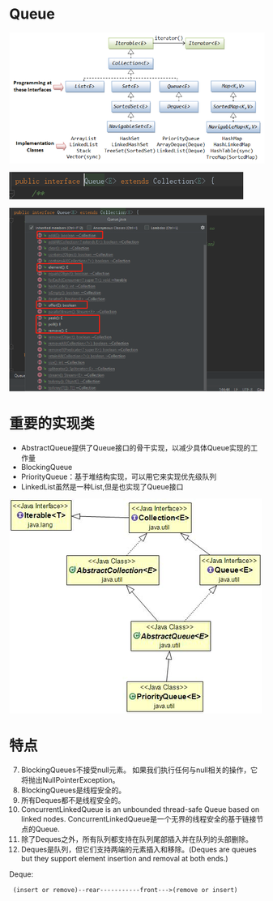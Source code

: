 # Queue

![](../core/Collection_interfaces.png)

![](../pics/Queue的类图.png)

![](../pics/Queue的方法.png)

# 重要的实现类

- AbstractQueue提供了Queue接口的骨干实现，以减少具体Queue实现的工作量
- BlockingQueue
- PriorityQueue：基于堆结构实现，可以用它来实现优先级队列
- LinkedList虽然是一种List,但是也实现了Queue接口

![](PriorityQueue-Class-Diagram.jpg)

# 特点

7. BlockingQueues不接受null元素。 如果我们执行任何与null相关的操作，它将抛出NullPointerException。
9. BlockingQueues是线程安全的。
11. 所有Deques都不是线程安全的。
12. ConcurrentLinkedQueue is an unbounded thread-safe Queue based on linked nodes.
ConcurrentLinkedQueue是一个无界的线程安全的基于链接节点的Queue.
13. 除了Deques之外，所有队列都支持在队列尾部插入并在队列的头部删除。
14. Deques是队列，但它们支持两端的元素插入和移除。(Deques are queues but they support element insertion and removal at both ends.)

Deque:

	 (insert or remove)--rear-----------front--->(remove or insert)
